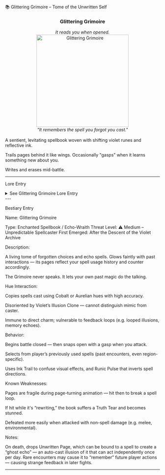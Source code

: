 📚 Glittering Grimoire – Tome of the Unwritten Self

<div align="center">
  <h3>Glittering Grimoire</h3>  
  <i>It reads you when opened.</i><br>  
  <img src="../../assets/monsters/glittering-grimoire.png" alt="Glittering Grimoire" width="300"><br>  
  <i>"It remembers the spell you forgot you cast."</i><br><br>  
</div>A sentient, levitating spellbook woven with shifting violet runes and reflective ink.

Trails pages behind it like wings. Occasionally "gasps" when it learns something new about you.

Writes and erases mid-battle.



---

Lore Entry

<details><summary>See Glittering Grimoire Lore Entry</summary>Lore Entry: Recovered Margins from the Library of Echoes

> “We never finished writing it. So it kept writing itself.”



> The Glittering Grimoire was once a journal — empty, waiting to be filled by a young mage. But as she grew uncertain, it began writing her instead.



> Each time she chose not to cast a spell — the book remembered. Each secret withheld, each fear unspoken — the book listened.



> When the library fell, the Grimoire vanished into Myrrala’s winds. Now it drifts alone, seeking unfinished stories and half-cast spells.



> It opens only to reflect you.



> If it begins to write before you speak… run.



> — Payne’s Shade, “On Living Texts”



</details>
---

Bestiary Entry

Name:	Glittering Grimoire

Type:	Enchanted Spellbook / Echo-Wraith
Threat Level:	⚠️ Medium – Unpredictable Spellcaster
First Emerged:	After the Descent of the Violet Archive


Description:

A living tome of forgotten choices and echo spells. Glows faintly with past interactions — its pages reflect your spell usage history and counter accordingly.

The Grimoire never speaks. It lets your own past magic do the talking.

Hue Interaction:

Copies spells cast using Cobalt or Aurelian hues with high accuracy.

Disoriented by Violet’s Illusion Clone — cannot distinguish mimic from caster.

Immune to direct charm; vulnerable to feedback loops (e.g. looped illusions, memory echoes).


Behavior:

Begins battle closed — then snaps open with a gasp when you attack.

Selects from player’s previously used spells (past encounters, even region-specific).

Uses Ink Trail to confuse visual effects, and Runic Pulse that inverts spell directions.


Known Weaknesses:

Pages are fragile during page-turning animation — hit then to break a spell loop.

If hit while it's “rewriting,” the book suffers a Truth Tear and becomes stunned.

Defeated more easily when attacked with non-spell damage (e.g. melee, environmental).


Notes:

On death, drops Unwritten Page, which can be bound to a spell to create a “ghost echo” — an auto-cast illusion of it that can act independently once per day.
Rare encounters may cause it to “remember” future player actions — causing strange feedback in later fights.


---


